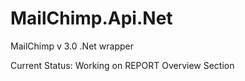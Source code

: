# MailChimp.Api.Net
MailChimp v 3.0 .Net wrapper 

Current Status:
Working on REPORT Overview Section


